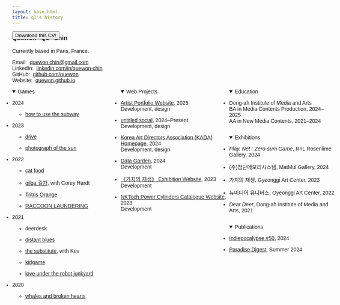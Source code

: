 ```yaml
---
layout: base.html
title: q1's history
---
```


<script>
    window.addEventListener("beforeprint", () => {
        for (let element of document.querySelectorAll("details")) {
            element.dataset.openBeforePrint = element.open;
            element.open = true;
        }
    })
    
    window.addEventListener("afterprint", () => {
        for (let element of document.querySelectorAll("details")) {
            element.open = element.dataset.openBeforePrint == "true" ? true : false;
        }
    })
</script>

<style>
    body {
        font-family: sans-serif;
    }

    .three-column, .three-column > div {
        display: flex;
        flex-direction: column;
        gap: 1em .5em;
    }

    details {
        height: fit-content;
    }

    ul {
        padding: 0;
    }

    ul ul {
        padding-left: 2.5em;
    }

    li {
        margin-bottom: 1em;
    }
    ul li::before {
        display: none;
    }

    nav {
        display: none;
    }

    @media (min-width: 50em), print {
        body {
            max-width: unset;
        }
        .three-column {
            display: grid;
            grid-template-columns: repeat(3, 1fr);
        }
        .print-button {
            position: fixed; 
            right: var(--body-margin); 
            top: var(--body-margin);
        }
    }

    @media print {
        body {
            font-size: 11pt;
        }
        .print-button {
            display: none;
        }
    }
</style>

<div class="print-button" class="hide-on-print">
    <button onclick="print()">Download this CV!</button><br><br>
</div>

### Quewon "Q1" Chin

Currently based in Paris, France.

Email:&nbsp; [quewon.chin@gmail.com](mailto:quewon.chin@gmail.com)  
LinkedIn:&nbsp; [linkedin.com/in/quewon-chin](https://www.linkedin.com/in/quewon-chin/)  
GitHub:&nbsp; [github.com/quewon](https://github.com/quewon)  
Website:&nbsp; [quewon.github.io](/)

<div class="three-column">
<details open>
    <summary>Games</summary>

- 2024

    - [how to use the subway](https://frogmen.itch.io/subway)

- 2023

    - [drive](https://quewon.github.io/drive/)
    - [photograph of the sun](https://frogmen.itch.io/photograph-of-the-sun)

- 2022

    - [cat food](https://frogmen.itch.io/cat-food)
    - [gilga 길가](https://frogmen.itch.io/gilga), with Corey Hardt
    - [Tritris Orange](https://frogmen.itch.io/tritris-orange)
    - [RACCOON LAUNDERING](https://frogmen.itch.io/raccoon-laundering)

- 2021

    - deerdesk
    - [distant blues](https://frogmen.itch.io/distant-blues)
    - [the substitute](https://frogmen.itch.io/the-substitute), with Kev
    - [kidgame](https://frogmen.itch.io/kidgame)
    - [love under the robot junkyard](https://frogmen.itch.io/love-under-the-robot-junkyard)

- 2020

    - [whales and broken hearts](https://frogmen.itch.io/whales-and-broken-hearts)

</details>

<details open>
    <summary>Web Projects</summary>

- [Artist Portfolio Website](https://aylas-wip-portfolio.netlify.app/), 2025  
  Development, design
- [untitled social](/projects/2024-untitled-social), 2024–Present  
  Development, design
- [Korea Art Directors Association (KADA) Homepage](https://kada-art.org/), 2024  
  Development, design
- [Data Garden](/projects/2025-data-garden), 2024  
  Development
- [《가치의 재생》 Exhibition Website](https://dima-newcon.github.io/2023/), 2023  
  Development
- [NKTech Power Cylinders Catalogue Website](http://www.nkpt.com/), 2023  
  Development

</details>

<div>

<details open>
    <summary>Education</summary>

- Dong-ah Institute of Media and Arts  
  BA in Media Contents Production, 2024–2025  
  AA in New Media Contents, 2021–2024

</details>

<details open>
    <summary>Exhibitions</summary>

- *Play. Net : Zero-sum Game*, RnL Rosenlime Gallery, 2024
- (주)첨단메모리시스템, MatMul Gallery, 2024
- 가치의 재생, Gyeonggi Art Center, 2023
- 뉴미디어 유니버스, Gyeonggi Art Center, 2022
- *Dear Deer*, Dong-ah Institute of Media and Arts, 2021

</details>

<details open>
    <summary>Publications</summary>

- [Indiepocalypse #50](https://pizzapranks.itch.io/indiepocalypse-50), 2024
- [Paradise Digest](https://paradise-collab.itch.io), Summer 2024

</details>

</div>
</div>